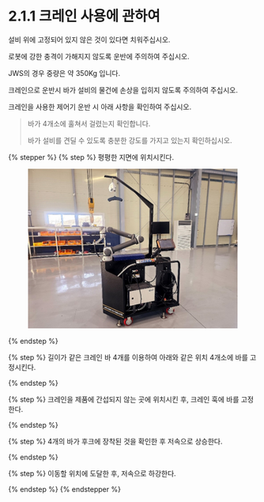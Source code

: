 # 2.1.1 크레인 사용에 관하여

설비 위에 고정되어 있지 않은 것이 있다면 치워주십시오.&#x20;

로봇에 강한 충격이 가해지지 않도록 운반에 주의하여 주십시오.&#x20;

JWS의 경우 중량은 약 350Kg 입니다.&#x20;

크레인으로 운반시 바가 설비의 물건에 손상을 입히지 않도록 주의하여 주십시오.&#x20;

크레인을 사용한 제어기 운반 시 아래 사항을 확인하여 주십시오.&#x20;

> 바가 4개소에 훌쳐서 걸렸는지 확인합니다.&#x20;
>
> 바가 설비를 견딜 수 있도록 충분한 강도를 가지고 있는지 확인하십시오.



{% stepper %}
{% step %}
평평한 지면에 위치시킨다.

<figure><img src="../../../.gitbook/assets/section2.1.1_1.jpg" alt=""><figcaption></figcaption></figure>


{% endstep %}

{% step %}
길이가 같은 크레인 바 4개를 이용하여 아래와 같은 위치 4개소에 바를 고정시킨다.


{% endstep %}

{% step %}
크레인을 제품에 간섭되지 않는 곳에 위치시킨 후, 크레인 훅에 바를 고정한다.


{% endstep %}

{% step %}
4개의 바가 후크에 장착된 것을 확인한 후 저속으로 상승한다.


{% endstep %}

{% step %}
이동할 위치에 도달한 후, 저속으로 하강한다.


{% endstep %}
{% endstepper %}

